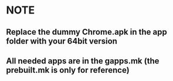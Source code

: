 # NOTE #

## Replace the dummy Chrome.apk in the app folder with your 64bit version ##

## All needed apps are in the gapps.mk (the prebuilt.mk is only for reference) ##
